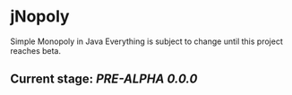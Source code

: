 # jNopoly
Simple Monopoly in Java
Everything is subject to change until this project reaches beta.

## Current stage: *PRE-ALPHA 0.0.0*